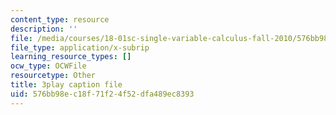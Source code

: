 ```yaml
---
content_type: resource
description: ''
file: /media/courses/18-01sc-single-variable-calculus-fall-2010/576bb98ec18f71f24f52dfa489ec8393_--lPz7VFnKI.srt
file_type: application/x-subrip
learning_resource_types: []
ocw_type: OCWFile
resourcetype: Other
title: 3play caption file
uid: 576bb98e-c18f-71f2-4f52-dfa489ec8393
---
```

